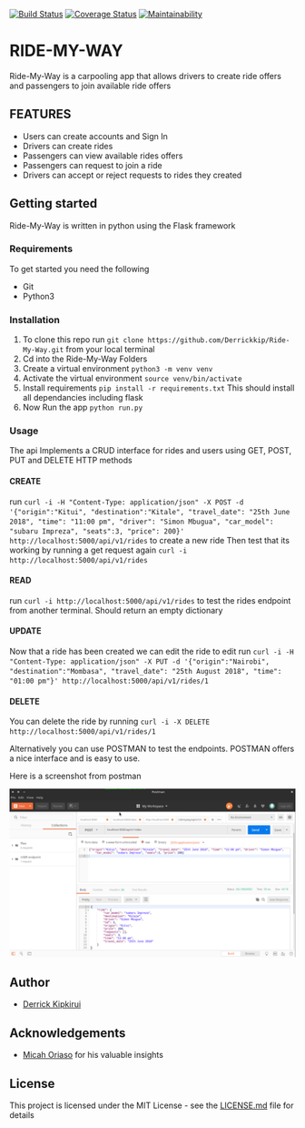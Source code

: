 [![Build Status](https://travis-ci.org/Derrickkip/Ride-My-Way.svg?branch=develop)](https://travis-ci.org/Derrickkip/Ride-My-Way) [![Coverage Status](https://coveralls.io/repos/github/Derrickkip/Ride-My-Way/badge.svg?branch=develop)](https://coveralls.io/github/Derrickkip/Ride-My-Way?branch=develop) [![Maintainability](https://api.codeclimate.com/v1/badges/b3f10d58926db9638e30/maintainability)](https://codeclimate.com/github/Derrickkip/Ride-My-Way/maintainability)

# RIDE-MY-WAY
 Ride-My-Way is a carpooling app that allows drivers to create ride offers and passengers to join available ride offers
 
## FEATURES
* Users can create accounts and Sign In
* Drivers can create rides
* Passengers can view available rides offers
* Passengers can request to join a ride
* Drivers can accept or reject requests to rides they created

## Getting started
 Ride-My-Way is written in python using the Flask framework
### Requirements
To get started you need the following
 * Git
 * Python3

### Installation
1. To clone this repo run ``git clone https://github.com/Derrickkip/Ride-My-Way.git`` from your local terminal
2. Cd into the Ride-My-Way Folders
3. Create a virtual environment `python3 -m venv venv`
4. Activate the virtual environment `source venv/bin/activate`
5. Install requirements `pip install -r requirements.txt` This should install all dependancies including flask
5. Now Run the app `python run.py`

### Usage
The api Implements a CRUD interface for rides and users using GET, POST, PUT and DELETE HTTP methods

#### CREATE
run `curl -i -H "Content-Type: application/json" -X POST -d '{"origin":"Kitui", "destination":"Kitale", "travel_date": "25th June 2018", "time": "11:00 pm", "driver": "Simon Mbugua", "car_model": "subaru Impreza", "seats":3, "price": 200}' http://localhost:5000/api/v1/rides` to create a new ride
Then test that its working by running a get request again `curl -i http://localhost:5000/api/v1/rides`

#### READ
run `curl -i http://localhost:5000/api/v1/rides` to test the rides endpoint from another terminal. Should return an empty dictionary

#### UPDATE
Now that a ride has been created we can edit the ride
to edit run `curl -i -H "Content-Type: application/json" -X PUT -d '{"origin":"Nairobi", "destination":"Mombasa", "travel_date": "25th August 2018", "time": "01:00 pm"}' http://localhost:5000/api/v1/rides/1`

#### DELETE
You can delete the ride by running `curl -i -X DELETE http://localhost:5000/api/v1/rides/1` 

Alternatively you can use POSTMAN to test the endpoints. POSTMAN offers a nice interface and is easy to use.

Here is a screenshot from postman

![Alt postman](/screenshots/postman.png)




## Author
* [Derrick Kipkirui](https://github.com/Derrickkip)

## Acknowledgements
* [Micah Oriaso](https://github.com/micahoriaso)  for his valuable insights


## License
This project is licensed under the MIT License - see the [LICENSE.md](LICENSE) file for details
